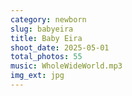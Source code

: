 ```yaml
---
category: newborn
slug: babyeira
title: Baby Eira
shoot_date: 2025-05-01
total_photos: 55
music: WholeWideWorld.mp3
img_ext: jpg
---
```

